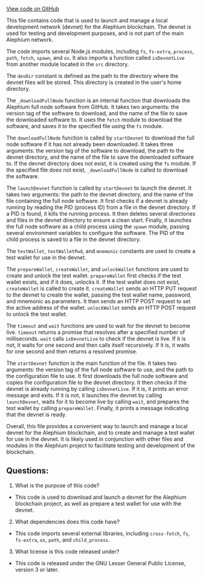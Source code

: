 [View code on GitHub](https://github.com/oxygenium/oxygenium-web3/packages/cli/scripts/start-devnet.js)

This file contains code that is used to launch and manage a local development network (devnet) for the Alephium blockchain. The devnet is used for testing and development purposes, and is not part of the main Alephium network. 

The code imports several Node.js modules, including `fs`, `fs-extra`, `process`, `path`, `fetch`, `spawn`, and `os`. It also imports a function called `isDevnetLive` from another module located in the `src` directory. 

The `devDir` constant is defined as the path to the directory where the devnet files will be stored. This directory is created in the user's home directory. 

The `_downloadFullNode` function is an internal function that downloads the Alephium full node software from GitHub. It takes two arguments: the version tag of the software to download, and the name of the file to save the downloaded software to. It uses the `fetch` module to download the software, and saves it to the specified file using the `fs` module. 

The `downloadFullNode` function is called by `startDevnet` to download the full node software if it has not already been downloaded. It takes three arguments: the version tag of the software to download, the path to the devnet directory, and the name of the file to save the downloaded software to. If the devnet directory does not exist, it is created using the `fs` module. If the specified file does not exist, `_downloadFullNode` is called to download the software. 

The `launchDevnet` function is called by `startDevnet` to launch the devnet. It takes two arguments: the path to the devnet directory, and the name of the file containing the full node software. It first checks if a devnet is already running by reading the PID (process ID) from a file in the devnet directory. If a PID is found, it kills the running process. It then deletes several directories and files in the devnet directory to ensure a clean start. Finally, it launches the full node software as a child process using the `spawn` module, passing several environment variables to configure the software. The PID of the child process is saved to a file in the devnet directory. 

The `testWallet`, `testWalletPwd`, and `mnemonic` constants are used to create a test wallet for use in the devnet. 

The `prepareWallet`, `createWallet`, and `unlockWallet` functions are used to create and unlock the test wallet. `prepareWallet` first checks if the test wallet exists, and if it does, unlocks it. If the test wallet does not exist, `createWallet` is called to create it. `createWallet` sends an HTTP PUT request to the devnet to create the wallet, passing the test wallet name, password, and mnemonic as parameters. It then sends an HTTP POST request to set the active address of the wallet. `unlockWallet` sends an HTTP POST request to unlock the test wallet. 

The `timeout` and `wait` functions are used to wait for the devnet to become live. `timeout` returns a promise that resolves after a specified number of milliseconds. `wait` calls `isDevnetLive` to check if the devnet is live. If it is not, it waits for one second and then calls itself recursively. If it is, it waits for one second and then returns a resolved promise. 

The `startDevnet` function is the main function of the file. It takes two arguments: the version tag of the full node software to use, and the path to the configuration file to use. It first downloads the full node software and copies the configuration file to the devnet directory. It then checks if the devnet is already running by calling `isDevnetLive`. If it is, it prints an error message and exits. If it is not, it launches the devnet by calling `launchDevnet`, waits for it to become live by calling `wait`, and prepares the test wallet by calling `prepareWallet`. Finally, it prints a message indicating that the devnet is ready. 

Overall, this file provides a convenient way to launch and manage a local devnet for the Alephium blockchain, and to create and manage a test wallet for use in the devnet. It is likely used in conjunction with other files and modules in the Alephium project to facilitate testing and development of the blockchain.
## Questions: 
 1. What is the purpose of this code?
- This code is used to download and launch a devnet for the Alephium blockchain project, as well as prepare a test wallet for use with the devnet.

2. What dependencies does this code have?
- This code imports several external libraries, including `cross-fetch`, `fs`, `fs-extra`, `os`, `path`, and `child_process`.

3. What license is this code released under?
- This code is released under the GNU Lesser General Public License, version 3 or later.